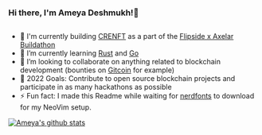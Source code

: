 ### Hi there, I'm Ameya Deshmukh!👋 



## 
- 🔭 I'm currently building [CRENFT](https://github.com/ameya-deshmukh/cross-chain-ninja) as a part of the [Flipside x Axelar Buildathon](https://flipsidecrypto.xyz/buildathon)
- 🌱 I’m currently learning [Rust](https://www.rust-lang.org/) and [Go](https://go.dev)
- 👯 I’m looking to collaborate on anything related to blockchain development (bounties on [Gitcoin](https://gitcoin.co/explorer?network=mainnet&idx_status=open&applicants=ALL&order_by=-web3_created) for example)
- 🥅 2022 Goals: Contribute to open source blockchain projects and participate in as many hackathons as possible
- ⚡ Fun fact: I made this Readme while waiting for [nerdfonts](https://github.com/ryanoasis/nerd-fonts) to download for my NeoVim setup.

[![Ameya's github stats](https://github-readme-stats.vercel.app/api?username=ameya-deshmukh&theme=vision-friendly-dark&show_icons=true)](https://github.com/anuraghazra/github-readme-stats)





